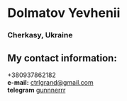 # Dolmatov Yevhenii

### Cherkasy, Ukraine

## My contact information:
+380937862182  
**e-mail:** ctrlgrand@gmail.com  
**telegram**  [gunnnerrr](https://t.me/gunnnerrr)  